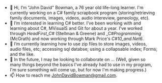 - 👋 Hi, I’m "John David" Bowman, a 76 year old life-long learner.  I'm currently working on a C# family scrapbook program (storing/retrieving family documents, images, videos, audio intereview, geneology, etc).
- 👀 I’m interested in learning C# better.  I've been working with and learning about C#, MVisualS and Git for about a year. I've worked through _HeadFirst_C#_ (Stellman & Greene) and _C#_Programming_ (McGrath) and now working through Mark Price's _C#_10_and_.Net6_.
- 🌱 I’m currently learning how to use zip files to store images, videos, audio files, etc; accessing sql databse; using a collapsable index; Forms; and the like. 
- 💞️ In the future, I may be looking to collaborate on ... (Well, given so many things beyond the basics I've already had to use in my program, I'm sure something will come up, but for now I'm making progress.)
- 📫 How to reach me JohnDavidBowman@gmail.com.

<!---
1JohnDavid1/1JohnDavid1 is a ✨ special ✨ repository because its `README.md` (this file) appears on your GitHub profile.
You can click the Preview link to take a look at your changes.
--->

